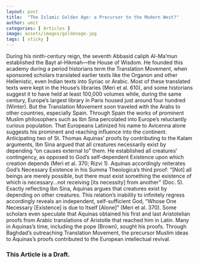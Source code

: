 ```yaml
---
layout: post
title:  "The Islamic Golden Age: a Precursor to the Modern West?"
author: umit
categories: [ Articles ]
image: assets/images/goldenage.jpg
tags: [ sticky ] 
---
```

During his ninth-century reign, the seventh Abbasid caliph Al-Ma’mun established the Bayt al-Hikmah—the House of Wisdom. He founded this academy during a period historians term the Translation Movement, when sponsored scholars translated earlier texts like the Organon and other Hellenistic, even Indian texts into Syriac or Arabic. Most of these translated texts were kept in the House’s libraries (Meri et al. 610), and some historians suggest it to have held at least 100,000 volumes while, during the same century, Europe’s largest library in Paris housed just around four hundred (Winter). But the Translation Movement soon traveled with the Arabs to other countries, especially Spain. Through Spain the works of prominent Muslim philosophers such as Ibn Sina percolated into Europe’s reluctantly curious population. That Europeans Latinized his name to Avicenna alone suggests his prominent and reaching influence into the continent. Anticipating two of St. Thomas Aquinas’ proofs by contributing to the Kalam arguments, Ibn Sina argued that all creatures necessarily exist by depending “on causes external to” them. He established all creatures’ contingency, as opposed to God’s self-dependent Existence upon which creation depends (Meri et al. 370; Rizvi 1). Aquinas accordingly reiterates God’s Necessary Existence in his Summa Theologica’s third proof: “[Not] all beings are merely possible, but there must exist something the existence of which is necessary...not receiving [its necessity] from another” (Doc. 5). Exactly reflecting Ibn Sina, Aquinas argues that creatures exist by depending on other creatures. This relation’s inability to infinitely regress accordingly reveals an independent, self-sufficient God, “Whose One Necessary [Existence] is due to Itself [Alone]” (Meri et al. 370). Some scholars even speculate that Aquinas obtained his first and last Aristotelian proofs from Arabic translations of Aristotle that reached him in Latin. Many in Aquinas’s time, including the pope (Brown), sought his proofs. Through Baghdad’s outreaching Translation Movement, the precursor Muslim ideas to Aquinas’s proofs contributed to the European intellectual revival.

### This Article is a Draft.
